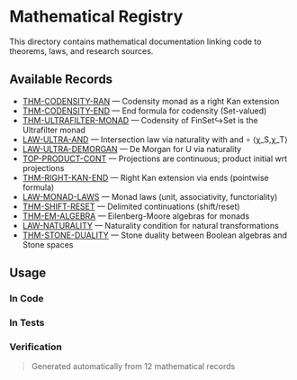 # Mathematical Registry

This directory contains mathematical documentation linking code to theorems, laws, and research sources.

## Available Records

- [THM-CODENSITY-RAN](THM-CODENSITY-RAN.md) — Codensity monad as a right Kan extension
- [THM-CODENSITY-END](THM-CODENSITY-END.md) — End formula for codensity (Set-valued)
- [THM-ULTRAFILTER-MONAD](THM-ULTRAFILTER-MONAD.md) — Codensity of FinSet↪Set is the Ultrafilter monad
- [LAW-ULTRA-AND](LAW-ULTRA-AND.md) — Intersection law via naturality with and ∘ ⟨χ_S,χ_T⟩
- [LAW-ULTRA-DEMORGAN](LAW-ULTRA-DEMORGAN.md) — De Morgan for U via naturality
- [TOP-PRODUCT-CONT](TOP-PRODUCT-CONT.md) — Projections are continuous; product initial wrt projections
- [THM-RIGHT-KAN-END](THM-RIGHT-KAN-END.md) — Right Kan extension via ends (pointwise formula)
- [LAW-MONAD-LAWS](LAW-MONAD-LAWS.md) — Monad laws (unit, associativity, functoriality)
- [THM-SHIFT-RESET](THM-SHIFT-RESET.md) — Delimited continuations (shift/reset)
- [THM-EM-ALGEBRA](THM-EM-ALGEBRA.md) — Eilenberg-Moore algebras for monads
- [LAW-NATURALITY](LAW-NATURALITY.md) — Naturality condition for natural transformations
- [THM-STONE-DUALITY](THM-STONE-DUALITY.md) — Stone duality between Boolean algebras and Stone spaces

## Usage

### In Code


### In Tests


### Verification


> Generated automatically from 12 mathematical records